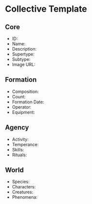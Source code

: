 # Collective Template

## Core
- <span class="text-field" data-tooltip="Text">ID</span>:
- <span class="text-field" data-tooltip="Text">Name</span>:
- <span class="text-field" data-tooltip="Text">Description</span>:
- <span class="text-field" data-tooltip="Text">Supertype</span>:
- <span class="text-field" data-tooltip="Text">Subtype</span>:
- <span class="text-field" data-tooltip="Text">Image URL</span>:

## Formation
- <span class="text-field" data-tooltip="Text">Composition</span>:
- <span class="number-field" data-tooltip="Number">Count</span>:
- <span class="number-field" data-tooltip="Number">Formation Date</span>:
- <span class="link-field" data-tooltip="Single Institution">Operator</span>:
- <span class="multi-link-field" data-tooltip="Multi Construct">Equipment</span>:

## Agency
- <span class="text-field" data-tooltip="Text">Activity</span>:
- <span class="text-field" data-tooltip="Text">Temperance</span>:
- <span class="multi-link-field" data-tooltip="Multi Ability">Skills</span>:
- <span class="multi-link-field" data-tooltip="Multi Construct">Rituals</span>:

## World
- <span class="multi-link-field" data-tooltip="Multi Species">Species</span>:
- <span class="multi-link-field" data-tooltip="Multi Character">Characters</span>:
- <span class="multi-link-field" data-tooltip="Multi Creature">Creatures</span>:
- <span class="multi-link-field" data-tooltip="Multi Phenomenon">Phenomena</span>:

